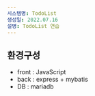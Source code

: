 ```yaml
---
시스템명: TodoList
생성일: 2022.07.16
설명: TodoList 연습
---
```


## 환경구성

- front : JavaScript
- back : express + mybatis
- DB : mariadb
